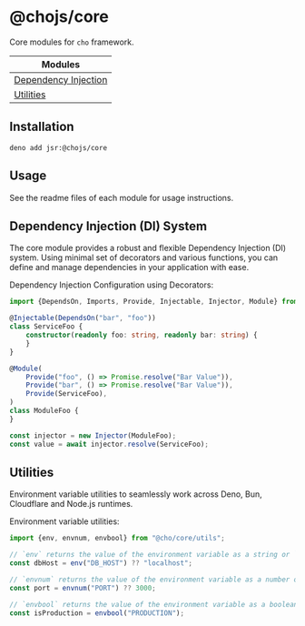 # @chojs/core

Core modules for `cho` framework.

| Modules                                |
|----------------------------------------|
| [Dependency Injection](./di/readme.md) |
| [Utilities](./utils/readme.md)         |

## Installation

```
deno add jsr:@chojs/core
```

## Usage

See the readme files of each module for usage instructions.

## Dependency Injection (DI) System

The core module provides a robust and flexible Dependency Injection (DI) system. Using minimal set of decorators
and various functions, you can define and manage dependencies in your application with ease.

Dependency Injection Configuration using Decorators:

```ts
import {DependsOn, Imports, Provide, Injectable, Injector, Module} from "@cho/core/di";

@Injectable(DependsOn("bar", "foo"))
class ServiceFoo {
    constructor(readonly foo: string, readonly bar: string) {
    }
}

@Module(
    Provide("foo", () => Promise.resolve("Bar Value")),
    Provide("bar", () => Promise.resolve("Bar Value")),
    Provide(ServiceFoo),
)
class ModuleFoo {
}

const injector = new Injector(ModuleFoo);
const value = await injector.resolve(ServiceFoo);
```

## Utilities

Environment variable utilities to seamlessly work across Deno, Bun, Cloudflare and Node.js runtimes.

Environment variable utilities:

```ts
import {env, envnum, envbool} from "@cho/core/utils";

// `env` returns the value of the environment variable as a string or `undefined` if not set.
const dbHost = env("DB_HOST") ?? "localhost";

// `envnum` returns the value of the environment variable as a number or `NaN` if not set or not a valid number.
const port = envnum("PORT") ?? 3000;

// `envbool` returns the value of the environment variable as a boolean interpreting "1", "true", "yes", "on" (case-insensitive) as true.
const isProduction = envbool("PRODUCTION");
```
